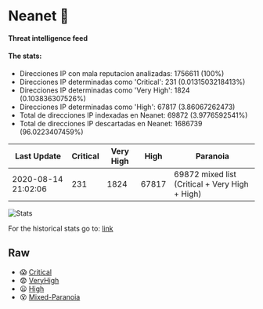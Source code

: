 # Neanet :hocho:
#### Threat intelligence feed
#### The stats:

- Direcciones IP con mala reputacion analizadas: 1756611 (100%)
- Direcciones IP determinadas como 'Critical':  231 (0.0131503218413%)
- Direcciones IP determinadas como 'Very High':  1824 (0.103836307526%)
- Direcciones IP determinadas como 'High':  67817 (3.86067262473)
- Total de direcciones IP indexadas en Neanet:  69872 (3.9776592541%)
- Total de direcciones IP descartadas en Neanet:  1686739 (96.0223407459%)

| Last Update | Critical | Very High | High | Paranoia |
| --- | --- | --- | --- | --- |
| 2020-08-14 21:02:06 | 231 | 1824 | 67817 | 69872 mixed list (Critical + Very High + High)|

![Stats](https://docs.google.com/spreadsheets/d/e/2PACX-1vSnaNMIXVabIpDJjufMlzH7poXnshF3mgd8Is1g9ytUEzVsP5my4Trn8f-xkoLLQ38xpL3HtmUexLo6/pubchart?oid=501124687&format=image)

For the historical stats go to: [link](/stats.csv)
## Raw
- :scream: [Critical](https://raw.githubusercontent.com/JavaGarcia/Neanet/master/blacklists/neanet_critical.txt)
- :fearful: [VeryHigh](https://raw.githubusercontent.com/JavaGarcia/Neanet/master/blacklists/neanet_veryHigh.txtt)
- :frowning: [High](https://raw.githubusercontent.com/JavaGarcia/Neanet/master/blacklists/neanet_high.txt)
- :dizzy_face: [Mixed-Paranoia](https://raw.githubusercontent.com/JavaGarcia/Neanet/master/blacklists/neanet_all.txt)
























































































































































































